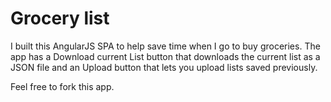 # Grocery list
I built this AngularJS SPA to help save time when I go to buy groceries.
The app has a Download current List button that downloads the current list as a JSON file and an Upload button that lets you upload lists saved previously.

Feel free to fork this app.
